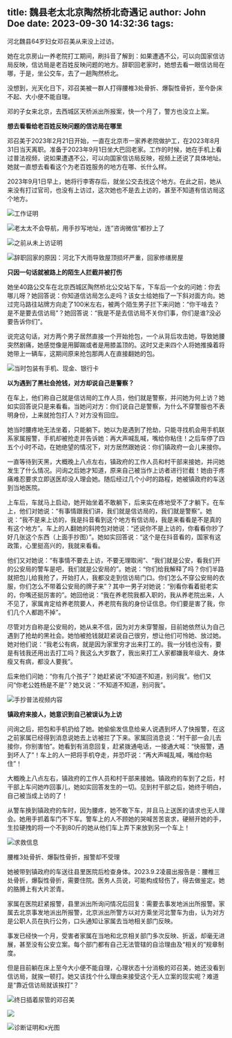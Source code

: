 title: 魏县老太北京陶然桥北奇遇记
author: John Doe
date: 2023-09-30 14:32:36
tags:
---
河北魏县64岁妇女邓召美从来没上过访。<!--more-->

她在北京房山一养老院打工期间，刷抖音了解到：如果遭遇不公，可以向国家信访局反映，信访局是老百姓反映问题的地方。辞职回老家时，她想去看一眼信访局在哪，于是，坐公交车，去了一趟陶然桥北。

没想到，光天化日下，邓召美被一群人打得腰椎3处骨折、爆裂性骨折，至今卧床不起、大小便不能自理。

邓的子女来北京，去西城区天桥派出所报案，快一个月了，警方也没立上案。

**想去看看给老百姓反映问题的信访局在哪里**

邓召美于2023年2月21日开始，一直在北京市一家养老院做护工，在2023年8月31日当天离职。准备于2023年9月1日坐大巴回老家。工作的时候，她在手机上看过普法视频，说如果遭遇不公，可以向国家信访局反映，视频上还说了具体地址。她就一直想去看看这个为老百姓服务的地方在哪、长什么样。

2023年9月1日早上，她将行李寄存后，就坐公交去找这个地方。在此之前，她从来没有打过官司，也没有上访过，这次她也不是去上访的，甚至不知道有信访局这个地方。

![工作证明](/images/20230930001.jpg)

![老太太不会导航，用手抄写地址，连”咨询微信”都抄上了](/images/20230930002.jpg)

![之前从未上访证明](/images/20230930003.jpg)

![辞职回家的原因：河北下大雨导致屋顶损坏严重，回家修缮房屋](/images/20230930004.jpg)


**只因一句话就被路上的陌生人拦截并被打伤**

她坐40路公交车在北京西城区陶然桥北公交站下车，下车后一个女的问她：你去哪儿呀？她回答说：你知道信访局怎么走吗？该女士给她指了一下斜对面方向。她过完马路往站牌方向走了100米左右，被两个陌生男子拦下来问她：“你干啥去？是不是要去信访局”？她回答说：“我是不是去信访局不关你们事，你们是谁?没必要告诉你们”。

说完这句话，对方两个男子居然直接一个开始抢包，一个从背后攻击她，导致她腰突然剧痛，她感觉像是用脚踹或者是用膝盖顶的。这时又走来四个人将她推搡着将她带上一辆车，这期间原来抢包那两人在直接翻她的包。

![当时包装有手机、现金、银行卡](/images/20230930005.jpg)

**以为遇到了黑社会抢钱，对方却说自己是警察？**

在车上，他们称自己就是信访局的工作人员，他们就是警察，并问她为何上访？她如实回答说只是来看看。当她问对方：你们说自己是警察，为什么不穿警服也不表明身份，上来就抢包打人？对方没有回应。

她当时腰疼地无法坐着，只能躺下。她以为是遇到了抢劫，只能寻找机会用手机联系家属报警，手机却被抢走并告诉她：再大声喊乱喊，嘴给你粘住！之后车停了四五个小时不动，在她绝望的情况下，对方居然跟她说：你们镇政府一会儿来接你。

一直等待到天黑，大概晚上八点左右，镇政府的工作人员和村干部来接她，并问她发生了什么情况。问询之后她才知道，原来自己被当作上访者进行拦截！她由于疼痛难忍要求立即送医却没人理会她。随后经过几个小时的路程，她被镇政府的车送到当地医院。

上车后，车就马上启动，她开始坐着不敢躺下，后来实在疼地受不了才躺下。在车上，他们对她说：“有事情跟我们讲，我们就是信访局的，我们就是警察”。她说：“我不是来上访的，我是抖音看到这个地方有信访局，我是来看看是不是真的有这个地方”。车上的人翻她的斜挎包对她说：“还说你不是上访的，你看看你抄了好几张这个东西（上面手抄图）”。她如实回答说：“这个是在抖音看的，国家有这政策，心里挺高兴的，我就来看看。

他们又对她说：“有事情不要去上访，不要无理取闹”、“我们就是公安，看我们开的公安局的警车是吧，我们就是公安局的”。她说：“你们给我解释了吗？你们半路就把包儿给我抢了，开始打人，我都没走到信访局门口。你们怎么不穿公安局的衣服，你们怎么不带着公安局的牌子来”？其中一男子对她说：“别看你看着挺老实的，你嘴还挺厉害的”。她回他说：“我在养老院我都入职的，我从养老院出来，人不见了，家属肯定给养老院要人，养老院有我的身份证信息。你们要是害了我，你们几个人都跑不掉”。

尽管对方自称是公安局的，她从来不信，因为对方未穿警服，目前她依然认为自己遇到了抢劫的黑社会。她怕被抢钱就赶紧说自己很穷，想让他们可怜她、放过她。她对他们说：“我老公有病，就是因为家里穷才出来打工的。我一分钱也没有，要是有钱我还用出去打工吗？我这么大岁数了，我出来打工人家都嫌我年级大、身体瘦又有病，都没人要我”。

后来他们问她：“你有几个孩子”？她赶紧说“不知道不知道，别问我”。他们又问“你老公姓杨是不是”？她又说：“不知道不知道，别问我”。

![手抄普法视频内容](/images/20230930006.jpg)

**镇政府来接人，她意识到自己被误认为上访**

问询之后，把包和手机扔给了她。她偷偷发信息给亲人说遇到坏人了快报警，在这之前家属已经得到消息说她去上访被拦了下来。家属回消息说：“村干部一会儿去接你，你别害怕”。她看到有消息回复，赶紧拨通电话，一接通大喊：“快报警，遇到坏人了”！车上的人一把将手机夺走，并恐吓说：“再大声喊乱喊，嘴给你粘住”！

大概晚上八点左右，镇政府的工作人员和村干部来接她。镇政府的车到了之后，村干部上车问她咋回事儿，她如实回答发生的一切。见到村干部之后，她终于明白，自己被当成上访的了！

从警车换到镇政府的车时，因为腰疼，她不敢下车，并且马上送医的请求也无人理会。她用手抓着车门不下车。警车上的人不顾她的哭喊苦苦哀求，硬掰开她的手，生拉硬拽的将一个不到80斤的她从他们车上弄下来放到另一个车上！

![求救信息](/images/20230930007.png)

腰椎3处骨折、爆裂性骨折，报警却不受理

她被带到镇政府的车送往县里医院后检查身体。2023.9.2凌晨出报告是：腰椎三处骨折，爆裂性骨折，需要住院。医务人员说，可能构成轻伤了，得去做鉴定。她的胳膊上有大片淤青。

家属在医院赶紧报警，县里派出所询问情况后回复：需要去事发地派出所报警。家属去北京事发地派出所报警，北京派出所警方以对方乘坐河北警车为由，认为对方是公职人员在执行公务，口头通知让家属去当地相关部门反映。

事发已经快一个月，受害者家属在当地和北京相关部门多次反映、折返，却毫无进展，甚至没有公安立案。每个部门都有自己无法管辖的自洽理由及“相关的”规章制度。

但是目前躺在床上至今大小便不能自理，心理状态十分消极的邓召美，她还没看到信访局，就挨一顿打。她又该找个什么理由来接受这个无人立案的现实呢？难道是“靠近信访局就该挨打”？

![终日插着尿管的邓召美](/images/20230930008.jpg)

![](/images/20230930009.jpg)

![诊断证明和x光图 ](/images/20230930010.jpg)
